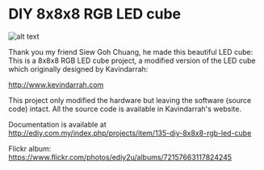 # DIY 8x8x8 RGB LED cube

![alt text](https://cloud.githubusercontent.com/assets/2958810/12090054/21c3d908-b326-11e5-8b40-4341a41bd83c.jpg "DIY 8x8x8 RGB LED cube")

Thank you my friend Siew Goh Chuang, he made this beautiful LED cube:  This is a 8x8x8 RGB LED cube project, a modified version of the LED cube which originally designed by Kavindarrah:

http://www.kevindarrah.com

This project only modified the hardware but leaving the software (source code) intact. All the source code is available in Kavindarrah's website.

Documentation is available at  http://ediy.com.my/index.php/projects/item/135-diy-8x8x8-rgb-led-cube

Flickr album: https://www.flickr.com/photos/ediy2u/albums/72157663117824245
